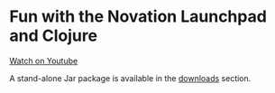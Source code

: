 # Fun with the Novation Launchpad and Clojure

[Watch on Youtube](http://www.youtube.com/watch?v=U3m2rWUn3yA)

A stand-alone Jar package is available in the [downloads](https://github.com/sordina/launchpad/downloads) section.

